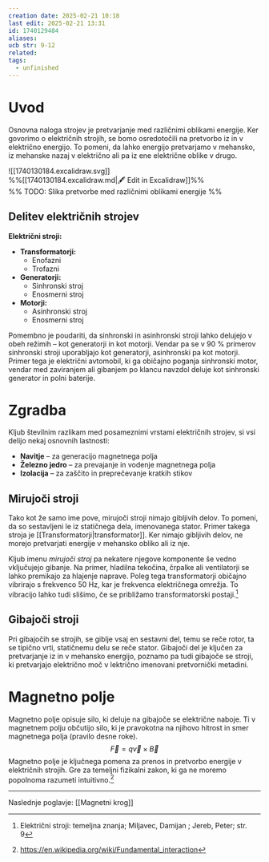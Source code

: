 ```yaml
---
creation date: 2025-02-21 10:18
last edit: 2025-02-21 13:31
id: 1740129484
aliases: 
ucb str: 9-12
related: 
tags:
  - unfinished
---
```

# Uvod

Osnovna naloga strojev je pretvarjanje med različnimi oblikami energije. Ker govorimo o električnih strojih, se bomo osredotočili na pretvorbo iz in v električno energijo. To pomeni, da lahko energijo pretvarjamo v mehansko, iz mehanske nazaj v električno ali pa iz ene električne oblike v drugo.

![[1740130184.excalidraw.svg]]  
%%[[1740130184.excalidraw.md|🖋 Edit in Excalidraw]]%%  
%% TODO: Slika pretvorbe med različnimi oblikami energije %%

## Delitev električnih strojev

**Električni stroji:**

- **Transformatorji:**
    - Enofazni
    - Trofazni
- **Generatorji:**
    - Sinhronski stroj
    - Enosmerni stroj
- **Motorji:**
    - Asinhronski stroj
    - Enosmerni stroj

Pomembno je poudariti, da sinhronski in asinhronski stroji lahko delujejo v obeh režimih – kot generatorji in kot motorji. Vendar pa se v 90 % primerov sinhronski stroji uporabljajo kot generatorji, asinhronski pa kot motorji. Primer tega je električni avtomobil, ki ga običajno poganja sinhronski motor, vendar med zaviranjem ali gibanjem po klancu navzdol deluje kot sinhronski generator in polni baterije.

# Zgradba

Kljub številnim razlikam med posameznimi vrstami električnih strojev, si vsi delijo nekaj osnovnih lastnosti:

- **Navitje** – za generacijo magnetnega polja
- **Železno jedro** – za prevajanje in vodenje magnetnega polja
- **Izolacija** – za zaščito in preprečevanje kratkih stikov
## Mirujoči stroji
Tako kot že samo ime pove, mirujoči stroji nimajo gibljivih delov. To pomeni, da so sestavljeni le iz statičnega dela, imenovanega stator. Primer takega stroja je [[Transformatorji|transformator]]. Ker nimajo gibljivih delov, ne morejo pretvarjati energije v mehansko obliko ali iz nje.

Kljub imenu *mirujoči stroj* pa nekatere njegove komponente še vedno vključujejo gibanje. Na primer, hladilna tekočina, črpalke ali ventilatorji se lahko premikajo za hlajenje naprave. Poleg tega transformatorji običajno vibrirajo s frekvenco 50 Hz, kar je frekvenca električnega omrežja. To vibracijo lahko tudi slišimo, če se približamo transformatorski postaji.[^1]

## Gibajoči stroji
Pri gibajočih se strojih, se giblje vsaj en sestavni del, temu se reče rotor, ta se tipično vrti, statičnemu delu se reče stator. Gibajoči del je ključen za pretvarjanje iz in v mehansko energijo, poznamo pa tudi gibajoče se stroji, ki pretvarjajo električno moč v lektrično imenovani pretvornički metadini.

# Magnetno polje
Magnetno polje opisuje silo, ki deluje na gibajoče se električne naboje. Ti v magnetnem polju občutijo silo, ki je pravokotna na njihovo hitrost in smer magnetnega polja (pravilo desne roke).
$$
\vec{F} = q\vec{v} \times \vec{B}
$$
Magnetno polje je ključnega pomena za prenos in pretvorbo energije v električnih strojih. Gre za temeljni fizikalni zakon, ki ga ne moremo popolnoma razumeti intuitivno.[^2]
___
Naslednje poglavje: [[Magnetni krog]]

[^1]: Električni stroji: temeljna znanja; Miljavec, Damijan ; Jereb, Peter; str. 9
[^2]: https://en.wikipedia.org/wiki/Fundamental_interaction